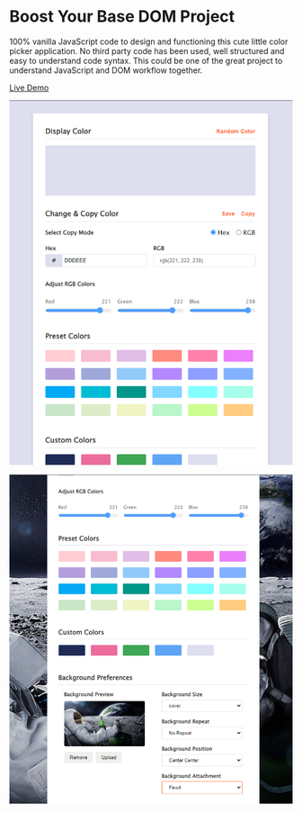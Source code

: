# Boost Your Base DOM Project

100% vanilla JavaScript code to design and functioning this cute little color picker application. No third party code has been used, well structured and easy to understand code syntax. This could be one of the great project to understand JavaScript and DOM workflow together.

[Live Demo](https://mrhm-dev.github.io/wb-color-picker/)

![Screenshot 1](./screenshot1.png)

![Screenshot 2](screenshot2.png)
